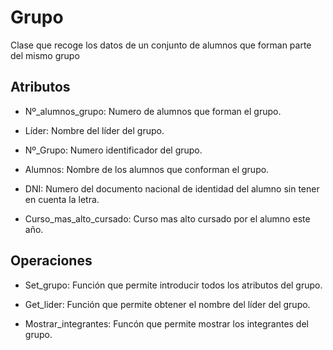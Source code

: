 # Grupo

Clase que recoge los datos de un conjunto de alumnos que forman parte del mismo grupo

## Atributos


* Nº_alumnos_grupo: Numero de alumnos que forman el grupo.

* Líder: Nombre del líder del grupo.

* Nº_Grupo: Numero identificador del grupo.

* Alumnos: Nombre de los alumnos que conforman el grupo.

* DNI: Numero del documento nacional de identidad del alumno sin tener en cuenta la letra.

* Curso_mas_alto_cursado: Curso mas alto cursado por el alumno este año.

## Operaciones

* Set_grupo: Función que permite introducir todos los atributos del grupo.

* Get_lider: Función que permite obtener el nombre del líder del grupo.

* Mostrar_integrantes: Funcón que permite mostrar los integrantes del grupo.
